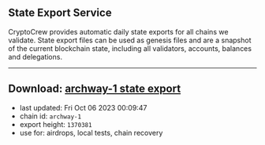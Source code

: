 ## State Export Service
CryptoCrew provides automatic daily state exports for all chains we validate. State export files can be used as genesis files and are a snapshot of the current blockchain state, including all validators, accounts, balances and delegations.

---
**Download: [archway-1 state export](https://dl.ccvalidators.com/SERVICE/archway/archway-1_export_1370381.json)**
---

- last updated: Fri Oct 06 2023 00:09:47
- chain id: `archway-1`
- export height: `1370381`
- use for: airdrops, local tests, chain recovery
